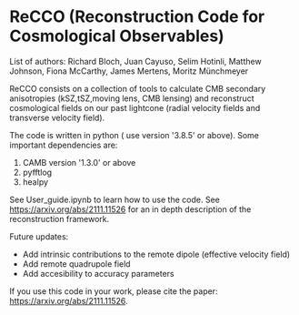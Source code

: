 # ReCCO (Reconstruction Code for Cosmological Observables)

List of authors: Richard Bloch, Juan Cayuso, Selim Hotinli, Matthew Johnson, Fiona McCarthy, James Mertens, Moritz Münchmeyer

ReCCO consists on a collection of tools to calculate CMB secondary anisotropies (kSZ,tSZ,moving lens, CMB lensing)
and reconstruct cosmological fields on our past lightcone (radial velocity fields and transverse velocity field).

The code is written in python ( use version '3.8.5' or above). Some important dependencies are:

1) CAMB  version '1.3.0' or above
2) pyfftlog
3) healpy

See User_guide.ipynb to learn how to use the code.
See https://arxiv.org/abs/2111.11526 for an in depth description of the reconstruction framework.

Future updates:

- Add intrinsic contributions to the remote dipole (effective velocity field)
- Add remote quadrupole field
- Add accesibility to accuracy parameters

 
If you use this code in your work, please cite the paper: https://arxiv.org/abs/2111.11526.
